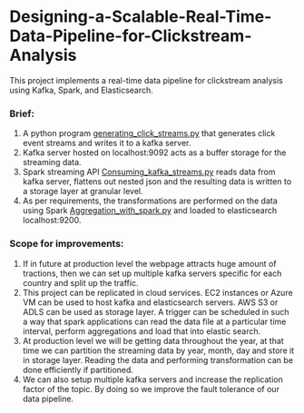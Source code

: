 # Designing-a-Scalable-Real-Time-Data-Pipeline-for-Clickstream-Analysis
This project implements a real-time data pipeline for clickstream analysis using Kafka, Spark, and Elasticsearch.

### Brief:
1. A python program [generating_click_streams.py](https://github.com/mithun-sudo/Designing-a-Scalable-Real-Time-Data-Pipeline-for-Clickstream-Analysis/blob/main/generating_click_streams.py) that generates click event streams and writes it to a kafka server.
2. Kafka server hosted on localhost:9092 acts as a buffer storage for the streaming data.
3. Spark streaming API [Consuming_kafka_streams.py](https://github.com/mithun-sudo/Designing-a-Scalable-Real-Time-Data-Pipeline-for-Clickstream-Analysis/blob/main/Consuming_kafka_streams.py) reads data from kafka server, flattens out nested json and the resulting data is written to a storage layer at granular level.
4. As per requirements, the transformations are performed on the data using Spark [Aggregation_with_spark.py](https://github.com/mithun-sudo/Designing-a-Scalable-Real-Time-Data-Pipeline-for-Clickstream-Analysis/blob/main/Aggregation_with_spark.py) and loaded to elasticsearch localhost:9200. 


### Scope for improvements:
1. If in future at production level the webpage attracts huge amount of tractions, then we can set up multiple kafka servers specific for each country and split up the traffic.
2. This project can be replicated in cloud services. EC2 instances or Azure VM can be used to host kafka and elasticsearch servers. AWS S3 or ADLS can be used as storage layer. A trigger can be scheduled in such a way that spark applications can read the data file at a particular time interval, perform aggregations and load that into elastic search.
3. At production level we will be getting data throughout the year, at that time we can partition the streaming data by year, month, day and store it in storage layer. Reading the data and performing transformation can be done efficiently if partitioned.
4. We can also setup multiple kafka servers and increase the replication factor of the topic. By doing so we improve the fault tolerance of our data pipeline.

